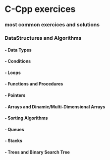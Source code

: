 # C-Cpp exercices

### most common exercices and solutions
### DataStructures and Algorithms
#### - Data Types
#### - Conditions
#### - Loops
#### - Functions and Procedures
#### - Pointers
#### - Arrays and Dinamic/Multi-Dimensional Arrays
#### - Sorting Algorithms
#### - Queues
#### - Stacks
#### - Trees and Binary Search Tree
